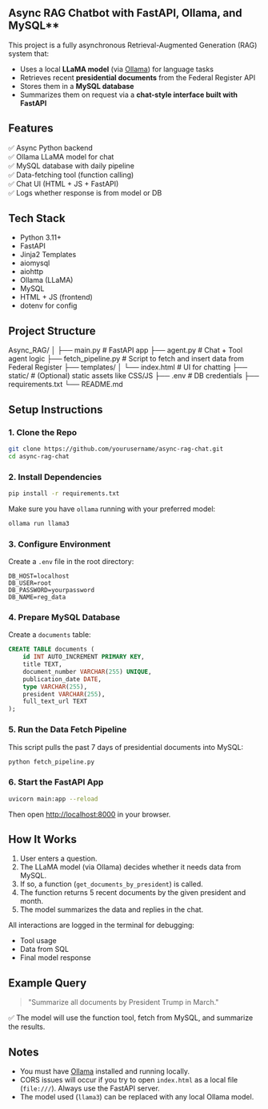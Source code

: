   ## Async RAG Chatbot with FastAPI, Ollama, and MySQL**

This project is a fully asynchronous Retrieval-Augmented Generation (RAG) system that:

- Uses a local **LLaMA model** (via [Ollama](https://ollama.com/)) for language tasks
- Retrieves recent **presidential documents** from the Federal Register API
- Stores them in a **MySQL database**
- Summarizes them on request via a **chat-style interface built with FastAPI**

## Features

✅ Async Python backend  
✅ Ollama LLaMA model for chat  
✅ MySQL database with daily pipeline  
✅ Data-fetching tool (function calling)  
✅ Chat UI (HTML + JS + FastAPI)  
✅ Logs whether response is from model or DB

##  Tech Stack

- Python 3.11+
- FastAPI
- Jinja2 Templates
- aiomysql
- aiohttp
- Ollama (LLaMA)
- MySQL
- HTML + JS (frontend)
- dotenv for config
  
## Project Structure
Async\_RAG/
│
├── main.py                    # FastAPI app
├── agent.py                   # Chat + Tool agent logic
├── fetch\_pipeline.py          # Script to fetch and insert data from Federal Register
├── templates/
│   └── index.html             # UI for chatting
├── static/                    # (Optional) static assets like CSS/JS
├── .env                       # DB credentials
├── requirements.txt
└── README.md

## Setup Instructions

### 1. Clone the Repo

```bash
git clone https://github.com/yourusername/async-rag-chat.git
cd async-rag-chat
````

### 2. Install Dependencies

```bash
pip install -r requirements.txt
```

Make sure you have `ollama` running with your preferred model:

```bash
ollama run llama3
```

### 3. Configure Environment

Create a `.env` file in the root directory:
```
DB_HOST=localhost
DB_USER=root
DB_PASSWORD=yourpassword
DB_NAME=reg_data
```
### 4. Prepare MySQL Database

Create a `documents` table:

```sql
CREATE TABLE documents (
    id INT AUTO_INCREMENT PRIMARY KEY,
    title TEXT,
    document_number VARCHAR(255) UNIQUE,
    publication_date DATE,
    type VARCHAR(255),
    president VARCHAR(255),
    full_text_url TEXT
);
```

### 5. Run the Data Fetch Pipeline
This script pulls the past 7 days of presidential documents into MySQL:

```bash
python fetch_pipeline.py
```
### 6. Start the FastAPI App

```bash
uvicorn main:app --reload
```
Then open [http://localhost:8000](http://localhost:8000) in your browser.

##  How It Works

1. User enters a question.
2. The LLaMA model (via Ollama) decides whether it needs data from MySQL.
3. If so, a function (`get_documents_by_president`) is called.
4. The function returns 5 recent documents by the given president and month.
5. The model summarizes the data and replies in the chat.

All interactions are logged in the terminal for debugging:

* Tool usage
* Data from SQL
* Final model response

## Example Query

> "Summarize all documents by President Trump in March."

✅ The model will use the function tool, fetch from MySQL, and summarize the results.

##  Notes

* You must have [Ollama](https://ollama.com/) installed and running locally.
* CORS issues will occur if you try to open `index.html` as a local file (`file:///`). Always use the FastAPI server.
* The model used (`llama3`) can be replaced with any local Ollama model.

